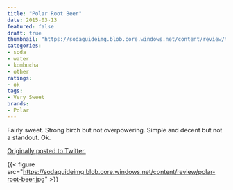```yaml
---
title: "Polar Root Beer"
date: 2015-03-13
featured: false
draft: true
thumbnail: "https://sodaguideimg.blob.core.windows.net/content/review/thumbs/polar-root-beer.jpg"
categories:
- soda
- water
- kombucha
- other
ratings:
- ok
tags:
- Very Sweet
brands:
- Polar
---
```


Fairly sweet. Strong birch but not overpowering. Simple and decent but not a standout. Ok.

[Originally posted to Twitter.](https://twitter.com/Cavorter/status/576421720929632256)

{{< figure src="https://sodaguideimg.blob.core.windows.net/content/review/polar-root-beer.jpg" >}}

